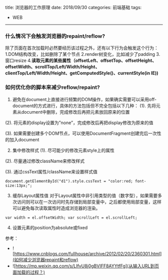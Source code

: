 title: 浏览器的工作原理
date: 2018/09/30
categories: 前端基础
tags:
  - WEB
---

### 什么情况下会触发浏览器的repaint/reflow?
除了页面在首次加载时必然要经历该过程之外，还有以下行为会触发这个行为：
1.DOM结构改变，比如删除了某个节点
2.render树变化，比如减少了padding
3.窗口resize
4.**读取元素的某些属性（offsetLeft、offsetTop、offsetHeight、offsetWidth、scrollTop/Left/Width/Height、clientTop/Left/Width/Height、getComputedStyle()、currentStyle(in IE))**

### 如何优化你的脚本来减少reflow/repaint?
1. 避免在document上直接进行频繁的DOM操作，如果确实需要可以采用off-document的方式进行，具体的方法包括但不完全包括以下几种：
(1). 先将元素从document中删除，完成修改后再把元素放回原来的位置

(2). 将元素的display设置为”none”，完成修改后再把display修改为原来的值

(3). 如果需要创建多个DOM节点，可以使用DocumentFragment创建完后一次性的加入document

2. 集中修改样式
(1). 尽可能少的修改元素style上的属性

(2). 尽量通过修改className来修改样式

(3). 通过cssText属性/className来设置样式值

```
document.getElementById("d1").style.cssText = "color:red; font-size:13px;";
```

3. 缓存Layout属性值
对于Layout属性中非引用类型的值（数字型），如果需要多次访问则可以在一次访问时先存储到局部变量中，之后都使用局部变量，这样可以避免每次读取属性时造成浏览器的渲染。
```
var width = el.offsetWidth; var scrollLeft = el.scrollLeft;
```

4. 设置元素的position为absolute或fixed

参考：
- ![https://www.cnblogs.com/fullhouse/archive/2012/02/20/2360301.html](如何减少浏览器repaint和reflow)
- ![https://mp.weixin.qq.com/s/LIfvU8j0gBVIFF8AYYtfFg](从输入URL到页面加载的过程？)